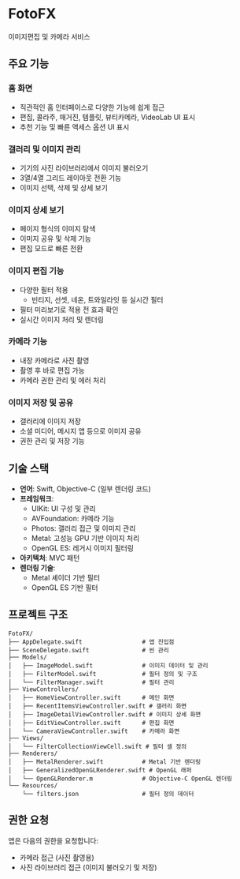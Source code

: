 # FotoFX
 이미지편집 및 카메라 서비스

## 주요 기능

### 홈 화면
- 직관적인 홈 인터페이스로 다양한 기능에 쉽게 접근
- 편집, 콜라주, 매거진, 템플릿, 뷰티카메라, VideoLab UI 표시
- 추천 기능 및 빠른 액세스 옵션 UI 표시

### 갤러리 및 이미지 관리
- 기기의 사진 라이브러리에서 이미지 불러오기
- 3열/4열 그리드 레이아웃 전환 기능
- 이미지 선택, 삭제 및 상세 보기

### 이미지 상세 보기
- 페이지 형식의 이미지 탐색
- 이미지 공유 및 삭제 기능
- 편집 모드로 빠른 전환

### 이미지 편집 기능
- 다양한 필터 적용
  - 빈티지, 선셋, 네온, 트와일라잇 등 실시간 필터
- 필터 미리보기로 적용 전 효과 확인
- 실시간 이미지 처리 및 렌더링

### 카메라 기능
- 내장 카메라로 사진 촬영
- 촬영 후 바로 편집 가능
- 카메라 권한 관리 및 에러 처리

### 이미지 저장 및 공유
- 갤러리에 이미지 저장
- 소셜 미디어, 메시지 앱 등으로 이미지 공유
- 권한 관리 및 저장 기능

## 기술 스택

- **언어**: Swift, Objective-C (일부 렌더링 코드)
- **프레임워크**:
  - UIKit: UI 구성 및 관리
  - AVFoundation: 카메라 기능
  - Photos: 갤러리 접근 및 이미지 관리
  - Metal: 고성능 GPU 기반 이미지 처리
  - OpenGL ES: 레거시 이미지 필터링
- **아키텍처**: MVC 패턴
- **렌더링 기술**:
  - Metal 셰이더 기반 필터
  - OpenGL ES 기반 필터

## 프로젝트 구조

```
FotoFX/
├── AppDelegate.swift                 # 앱 진입점
├── SceneDelegate.swift               # 씬 관리
├── Models/
│   ├── ImageModel.swift              # 이미지 데이터 및 관리
│   ├── FilterModel.swift             # 필터 정의 및 구조
│   └── FilterManager.swift           # 필터 관리
├── ViewControllers/
│   ├── HomeViewController.swift      # 메인 화면
│   ├── RecentItemsViewController.swift # 갤러리 화면
│   ├── ImageDetailViewController.swift # 이미지 상세 화면
│   ├── EditViewController.swift      # 편집 화면
│   └── CameraViewController.swift    # 카메라 화면
├── Views/
│   └── FilterCollectionViewCell.swift # 필터 셀 정의
├── Renderers/
│   ├── MetalRenderer.swift           # Metal 기반 렌더링
│   ├── GeneralizedOpenGLRenderer.swift # OpenGL 래퍼
│   └── OpenGLRenderer.m              # Objective-C OpenGL 렌더링
└── Resources/
    └── filters.json                  # 필터 정의 데이터
```

## 권한 요청

앱은 다음의 권한을 요청합니다:
- 카메라 접근 (사진 촬영용)
- 사진 라이브러리 접근 (이미지 불러오기 및 저장)
